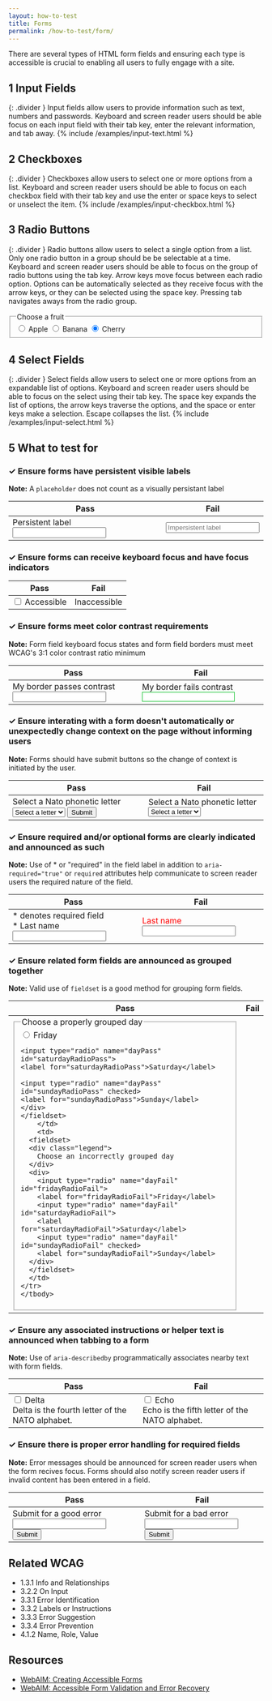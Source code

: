 ```yaml
---
layout: how-to-test
title: Forms
permalink: /how-to-test/form/
---
```


There are several types of HTML form fields and ensuring each type is accessible is crucial to enabling all users to fully engage with a site.

## <step-number>1</step-number> Input Fields
{: .divider }
Input fields allow users to provide information such as text, numbers and passwords. Keyboard and screen reader users should be able focus on each input field with their tab key, enter the relevant information, and tab away. 
<example>
{% include /examples/input-text.html %}
</example>

## <step-number>2</step-number> Checkboxes
{: .divider }
Checkboxes allow users to select one or more options from a list. Keyboard and screen reader users should be able to focus on each checkbox field with their tab key and use the enter or space keys to select or unselect the item. 
<example>
{% include /examples/input-checkbox.html %}
</example>

## <step-number>3</step-number> Radio Buttons
{: .divider }
Radio buttons allow users to select a single option from a list. Only one radio button in a group should be be selectable at a time. Keyboard and screen reader users should be able to focus on the group of radio buttons using the tab key. Arrow keys move focus between each radio option. Options can be automatically selected as they receive focus with the arrow keys, or they can be selected using the space key. Pressing tab navigates aways from the radio group. 
<example>
<fieldset>
  <legend>
    Choose a fruit
  </legend>
  <input type="radio" name="fruit" id="appleRadio">
  <label for="appleRadio">Apple</label>

  <input type="radio" name="fruit" id="bananaRadio">
  <label for="bananaRadio">Banana</label>

  <input type="radio" name="fruit" id="cherryRadio" checked>
  <label for="cherryRadio">Cherry</label>
</fieldset>
</example>

## <step-number>4</step-number> Select Fields
{: .divider }
Select fields allow users to select one or more options from an expandable list of options. Keyboard and screen reader users should be able to focus on the select using their tab key. The space key expands the list of options, the arrow keys traverse the options, and the space or enter keys make a selection. Escape collapses the list. 
<example>
{% include /examples/input-select.html %}
</example>

## <step-number>5</step-number> What to test for

<div class="how-to-test-checklist-item">
  <h3>✓ Ensure forms have persistent visible labels</h3>
  <p><strong>Note:</strong> A <code>placeholder</code> does not count as a visually persistant label</p>
  <table class="column-2">
    <thead>
      <th scope="col">
        Pass
      </th>
      <th scope="col">
        Fail
      </th>
    </thead>
    <tbody>
      <tr>
        <td>
          <label for="persistentLabel">Persistent label</label>
          <input type="text" id="persistentLabel"/>
        </td>
        <td>
          <input type="text" placeholder="Impersistent label"/>
        </td>
      </tr>
    </tbody>
  </table>
</div>

<div class="how-to-test-checklist-item">
  <h3>✓ Ensure forms can receive keyboard focus and have focus indicators</h3>
  <table class="column-2">
    <thead>
      <th scope="col">
        Pass
      </th>
      <th scope="col">
        Fail
      </th>
    </thead>
    <tbody>
    <tr>
      <td>
          <input type="checkbox" id="accessibleCheckbox">
          <label for="accessibleCheckbox">Accessible</label>
      </td>
      <td>
          <input style="display:none" type="checkbox" id="inaccessibleCheckbox">
          <label for="inaccessibleCheckbox">Inaccessible</label>
      </td>
    </tr>  
    </tbody>
  </table>
</div>

<div class="how-to-test-checklist-item">
  <h3>✓ Ensure forms meet color contrast requirements</h3>
    <p><strong>Note:</strong> Form field keyboard focus states and form field borders must meet WCAG's 3:1 color contrast ratio minimum</p>
  <table class="column-2">
    <thead>
      <th scope="col">
        Pass
      </th>
      <th scope="col">
        Fail
      </th>
    </thead>
    <tbody>
    <tr>
      <td>
        <label style="margin-right:8px" for="passContrast">My border passes contrast</label>
        <input type="text" id="passContrast"/>
      </td>
      <td>
        <label style="margin-right:8px" for="failContrast">My border fails contrast</label>
        <input style="border:1px solid #00BD1F" type="text" id="failContrast"/>
      </td>
    </tr>  
    </tbody>
  </table>
</div>

<div class="how-to-test-checklist-item">
  <h3>✓ Ensure interating with a form doesn't automatically or unexpectedly change context on the page without informing users</h3>
  <p><strong>Note:</strong> Forms should have submit buttons so the change of context is initiated by the user.</p>
  <table class="column-2">
    <thead>
      <th scope="col">
        Pass
      </th>
      <th scope="col">
        Fail
      </th>
    </thead>
    <tbody>
    <tr>
      <td>
        <label for="selectPass">
          Select a Nato phonetic letter
        </label>
        <select id="selectPass">
          <option value="None" selected disabled>Select a letter</option>
          <option value="Alpha">Alpha</option>
          <option value="Bravo">Bravo</option>
          <option value="Charlie">Charlie</option>
        </select>
        <button aria-disabled="true" class="button" id="submitSelectPassSelection" type="submit">Submit</button>
        <div role="alert" id="messagePass" style="display: none;">This was an expected submission!</div>
      </td>
      <td>
        <label for="selectFail">
          Select a Nato phonetic letter
        </label>
        <select id="selectFail">
          <option value="None" selected disabled>Select a letter</option>
          <option value="Alpha">Alpha</option>
          <option value="Bravo">Bravo</option>
          <option value="Charlie">Charlie</option>
        </select>
        <div id="messageFail" style="display: none;">This was an unexpected submission!</div>
      </td>
    </tr>  
    </tbody>
  </table>
</div>

<div class="how-to-test-checklist-item">
  <h3>✓ Ensure required and/or optional forms are clearly indicated and announced as such</h3>
  <p><strong>Note:</strong> Use of * or "required" in the field label in addition to <code>aria-required="true"</code> or <code>required</code> attributes help communicate to screen reader users the required nature of the field.</p>
  <table class="column-2">
    <thead>
      <th scope="col">
        Pass
      </th>
      <th scope="col">
        Fail
      </th>
    </thead>
    <tbody>
    <tr>
      <td>
        <div >* denotes required field</div>
        <label for="userLastnamePass">* Last name</label>
        <input aria-required="true" type="text" id="userLastnamePass"/>
      </td>
      <td>
        <label style="color: red;" for="userLastnameFail">Last name</label>
        <input type="text" id="userLastnameFail"/>
      </td>
    </tr>  
    </tbody>
  </table>
</div>

<div class="how-to-test-checklist-item">
  <h3>✓ Ensure related form fields are announced as grouped together</h3>
  <p><strong>Note:</strong> Valid use of <code>fieldset</code> is a good method for grouping form fields.</p>
  <table class="column-2">
    <thead>
      <th scope="col">
        Pass
      </th>
      <th scope="col">
        Fail
      </th>
    </thead>
    <tbody>
    <tr>
      <td>
  <fieldset>
    <legend>
      Choose a properly grouped day
    </legend>
    <div>
    <input type="radio" name="dayPass" id="fridayRadioPass">
    <label for="fridayRadioPass">Friday</label>

    <input type="radio" name="dayPass" id="saturdayRadioPass">
    <label for="saturdayRadioPass">Saturday</label>

    <input type="radio" name="dayPass" id="sundayRadioPass" checked>
    <label for="sundayRadioPass">Sunday</label>
    </div>
    </fieldset>
        </td>
        <td>
      <fieldset>
      <div class="legend">
        Choose an incorrectly grouped day
      </div>
      <div>
        <input type="radio" name="dayFail" id="fridayRadioFail">
        <label for="fridayRadioFail">Friday</label>
        <input type="radio" name="dayFail" id="saturdayRadioFail">
        <label for="saturdayRadioFail">Saturday</label>
        <input type="radio" name="dayFail" id="sundayRadioFail" checked>
        <label for="sundayRadioFail">Sunday</label>
      </div>
      </fieldset>
      </td>
    </tr>  
    </tbody>
  </table>
</div>


<div class="how-to-test-checklist-item">
  <h3>✓ Ensure any associated instructions or helper text is announced when tabbing to a form</h3>
  <p><strong>Note:</strong> Use of <code>aria-describedby</code> programmatically associates nearby text with form fields.</p>
  <table class="column-2">
    <thead>
      <th scope="col">
        Pass
      </th>
      <th scope="col">
        Fail
      </th>
    </thead>
    <tbody>
    <tr>
      <td>
      <div>
          <input type="checkbox"
            id="deltaCheckboxCard"
            aria-describedby="descDelta" >
      <label for="deltaCheckboxCard">
        Delta
      </label>
      <div class="hint"
          id="descDelta">
        Delta is the fourth letter of the NATO alphabet.
      </div>
      </div>
      </td>
      <td>
      <div>
      <input type="checkbox"
            id="echoCheckboxCard">    
      <label for="echoCheckboxCard">Echo</label>
      <div class="hint"
          id="descriptionEcho">
        Echo is the fifth letter of the NATO alphabet.
      </div>
      </div>
      </td>
    </tr>  
    </tbody>
  </table>
</div>

<div class="how-to-test-checklist-item">
  <h3>✓ Ensure there is proper error handling for required fields</h3>
  <p><strong>Note:</strong> Error messages should be announced for screen reader users when the form recives focus. Forms should also notify screen reader users if invalid content has been entered in a field.</p>
  <table class="column-2">
    <thead>
      <th scope="col">
        Pass
      </th>
      <th scope="col">
        Fail
      </th>
    </thead>
    <tbody>
    <tr>
      <td>
        <label for="goodErrorInput">Submit for a good error</label>
        <input aria-describedby="goodErrorInputError" type="text" id="goodErrorInput"/>
        <div id="goodErrorInputError" style="display: none; color: #E02D00;">
          I announce with the input
        </div>
        <button id="goodErrorInputSubmit" class="button" type="submit">Submit</button>
      </td>
      <td>
      <div>
        <label for="badErrorInput">Submit for a bad error</label>
        <input type="text" id="badErrorInput"/>
        <div id="badErrorInputError" style="display: none; color: #E02D00;">
          I do not announce with the input</div>
        </div>
        <button id="badErrorInputSubmit" class="button" type="submit">Submit</button>
      </td>
    </tr>  
    </tbody>
  </table>
</div>

## Related WCAG
- 1.3.1 Info and Relationships
- 3.2.2 On Input
- 3.3.1 Error Identification
- 3.3.2 Labels or Instructions
- 3.3.3 Error Suggestion
- 3.3.4 Error Prevention
- 4.1.2 Name, Role, Value

## Resources
- [WebAIM: Creating Accessible Forms](https://webaim.org/techniques/forms/)
- [WebAIM: Accessible Form Validation and Error Recovery](https://webaim.org/techniques/formvalidation/)